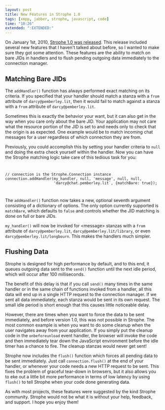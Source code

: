 ```yaml
---
layout: post
title: New Features in Strophe 1.0
tags: [xmpp, jabber, strophe, javascript, code]
time: "10:26"
extended: ":EXTENDED:"
---
```


On January 1st, 2010, [Strophe 1.0 was released](todo). This release
included several new features that I haven't talked about before, so I
wanted to make sure they got some attention. These features are the
ability to match on bare JIDs in handlers and to flush pending
outgoing data immediately to the connection manager.

## Matching Bare JIDs

The `addHandler()` function has always performed exact matching on its
criteria. If you specified that your handler should match a stanza
with a `from` attribute of `darcy@pemberley.lit`, then it
would fail to match against a stanza with a `from` attribute of
`darcy@pemberley.lit`.

Sometimes this is exactly the behavior your want, but it can also get
in the way when you care only about the bare JID. Your application may
not care what the resource portion of the JID is set to and needs only
to check that the origin is as expected. One example would be to match
incoming chat messages for a user regardless of which connection they
are from.

Previously, you could accomplish this by setting your handler criteria
to `null` and doing the extra check yourself within the handler. Now
you can have the Strophe matching logic take care of this tedious task
for you:

<code>
<pre name='code' class='javascript'>
// connection is the Strophe.Connection instance
connection.addHandler(my_handler, null, 'message', null, null,
                      'darcy@chat.pemberley.lit`, {matchBare: true});
</pre>
</code>

The `addHandler()` function now takes a new, optional seventh argument
consisting of a dictionary of options. The only option currently
supported is `matchBare`, which defaults to `false` and controls
whether the JID matching is done on full or bare JIDs.

`my_handler()` will now be invoked for &lt;message> stanzas with a
`from` attribute of `darcy@pemberley.lit`,
`darcy@pemberley.lit/library`, or even
`darcy@pemberley.lit/longbourn`. This makes the handlers much simpler.

## Flushing Data

Strophe is designed for high performance by default, and to this end,
it queues outgoing data sent to the `send()` function until the next
idle period, which will occur after 100 milliseconds.

The benefit of this delay is that if you call `send()` many times in
the same handler or in the same chain of functions invoked from a
handler, all this data will end up in a single HTTP request to the
connection manager. If we sent all data immediately, each stanza would
be sent in its own request. The small idle period is short enough that
this causes little noticeable delay.

However, there are times when you want to force the data to be sent
immediately, and before version 1.0, this was not possible in
Strophe. The most common example is when you want to do some cleanup
when the user navigates away from your application. If you simply put
the cleanup code in the `onbeforeunload` event handler, the browser
will invoke the code and then immediately tear down the JavaScript
environment before the idle timer has a chance to fire. The cleanup
stanzas would never get sent!

Strophe now includes the `flush()` function which forces all pending
data to be sent immediately. Just call `connection.flush()` at the end
of your handler, or whenever your code needs a new HTTP request to be
sent. This fixes the problem of graceful tear-down in browsers, but it
also allows you to eke out a little bit more performance in terms of
low latency by using `flush()` to tell Strophe when your code done
generating data.

As with most projects, these features were suggested by the kind
Strophe community. Strophe would not be what it is without your help,
feedback, and support. I hope you enjoy them!
